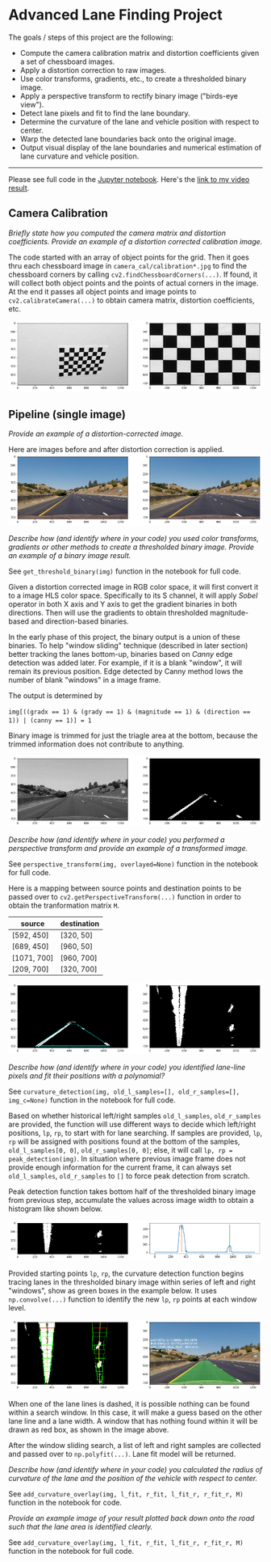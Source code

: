 # Advanced Lane Finding Project

The goals / steps of this project are the following:

* Compute the camera calibration matrix and distortion coefficients given a set of chessboard images.
* Apply a distortion correction to raw images.
* Use color transforms, gradients, etc., to create a thresholded binary image.
* Apply a perspective transform to rectify binary image ("birds-eye view").
* Detect lane pixels and fit to find the lane boundary.
* Determine the curvature of the lane and vehicle position with respect to center.
* Warp the detected lane boundaries back onto the original image.
* Output visual display of the lane boundaries and numerical estimation of lane curvature and vehicle position.


---
Please see full code in the [Jupyter notebook](./AdvancedLaneLines.ipynb). Here's the [link to my video result](./project_video.mp4).


## Camera Calibration

*Briefly state how you computed the camera matrix and distortion coefficients. Provide an example of a distortion corrected calibration image.*


The code started with an array of object points for the grid. Then it goes thru each chessboard image in `camera_cal/calibration*.jpg` to find the chessboard corners by calling `cv2.findChessboardCorners(...)`. If found, it will collect both object points and the points of actual corners in the image. At the end it passes all object points and image points to `cv2.calibrateCamera(...)` to obtain camera matrix, distortion coefficients, etc.

![](./writeup_images/camera_calibration.png)

## Pipeline (single image)

*Provide an example of a distortion-corrected image.*

Here are images before and after distortion correction is applied.
![](./writeup_images/distortion_corrected.png)

*Describe how (and identify where in your code) you used color transforms, gradients or other methods to create a thresholded binary image. Provide an example of a binary image result.*

See `get_threshold_binary(img)` function in the notebook for full code.

Given a distortion corrected image in RGB color space, it will first convert it to a image HLS color space. Specifically to its S channel, it will apply *Sobel* operator in both X axis and Y axis to get the gradient binaries in both directions. Then will use the gradients to obtain thresholded magnitude-based and direction-based binaries.

In the early phase of this project, the binary output is a union of these binaries. To help "window sliding" technique (described in later section) better tracking the lanes bottom-up, binaries based on *Canny* edge detection was added later. For example, if it is a blank "window", it will remain its previous position. Edge detected by Canny method lows the number of blank "windows" in a image frame.

The output is determined by 

`img[((gradx == 1) & (grady == 1) & (magnitude == 1) & (direction == 1)) | (canny == 1)] = 1`

Binary image is trimmed for just the triagle area at the bottom, because the trimmed information does not contribute to anything.

![](./writeup_images/thresholded_binary.png)

*Describe how (and identify where in your code) you performed a perspective transform and provide an example of a transformed image.*

See `perspective_transform(img, overlayed=None)` function in the notebook for full code.

Here is a mapping between source points and destination points to be passed over to `cv2.getPerspectiveTransform(...)` function in order to obtain the tranformation matrix `M`.

| source      | destination |
|-------------|-------------|
| [592, 450]  | [320, 50]   |
| [689, 450]  | [960, 50]   |
| [1071, 700] | [960, 700]  |
| [209, 700]  | [320, 700]  |

![](./writeup_images/perspective_transform.png)

*Describe how (and identify where in your code) you identified lane-line pixels and fit their positions with a polynomial?*

See `curvature_detection(img, old_l_samples=[], old_r_samples=[], img_c=None)` function in the notebook for full code.

Based on whether historical left/right samples `old_l_samples`, `old_r_samples` are provided, the function will use different ways to decide which left/right positions, `lp`, `rp`, to start with for lane searching. If samples are provided, `lp`, `rp` will be assigned with positions found at the bottom of the samples, `old_l_samples[0, 0]`, `old_r_samples[0, 0]`; else, it will call `lp, rp = peak_detection(img)`. In situation where previous image frame does not provide enough information for the current frame, it can always set `old_l_samples`, `old_r_samples` to `[]` to force peak detection from scratch.

Peak detection function takes bottom half of the thresholded binary image from previous step, accumulate the values across image width to obtain a histogram like shown below.

![](./writeup_images/left_right_peak_detection.png)

Provided starting points `lp`, `rp`, the curvature detection function begins tracing lanes in the thresholded binary image within series of left and right "windows", show as green boxes in the example below. It uses `np.convolve(...)` function to identify the new `lp`, `rp` points at each window level.

![](./writeup_images/curvature_detection.png)

When one of the lane lines is dashed, it is possible nothing can be found within a search window. In this case, it will make a guess based on the other lane line and a lane width. A window that has nothing found within it will be drawn as red box, as shown in the image above.

After the window sliding search, a list of left and right samples are collected and passed over to `np.polyfit(...)`. Lane fit model will be returned. 

*Describe how (and identify where in your code) you calculated the radius of curvature of the lane and the position of the vehicle with respect to center.*

See `add_curvature_overlay(img, l_fit, r_fit, l_fit_r, r_fit_r, M)` function in the notebook for code.

*Provide an example image of your result plotted back down onto the road such that the lane area is identified clearly.*

See `add_curvature_overlay(img, l_fit, r_fit, l_fit_r, r_fit_r, M)` function in the notebook for full code.